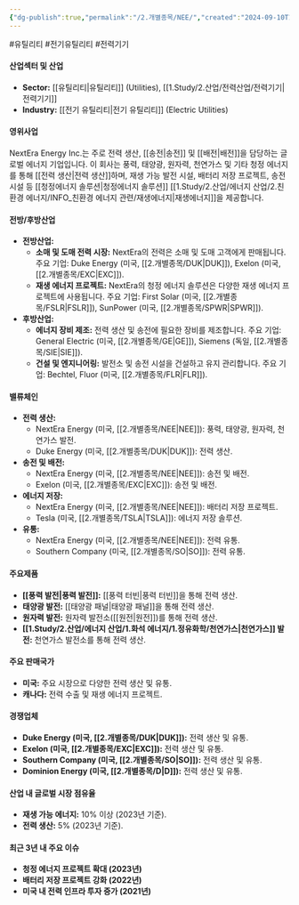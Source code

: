 ```yaml
---
{"dg-publish":true,"permalink":"/2.개별종목/NEE/","created":"2024-09-10T10:36:32.338+09:00","updated":"2025-06-03T20:06:00.315+09:00"}
---
```


#유틸리티 #전기유틸리티 #전력기기


#### 산업섹터 및 산업

- **Sector:** [[유틸리티\|유틸리티]] (Utilities), [[1.Study/2.산업/전력산업/전력기기\|전력기기]]
- **Industry:** [[전기 유틸리티\|전기 유틸리티]] (Electric Utilities)

#### 영위사업

NextEra Energy Inc.는 주로 전력 생산, [[송전\|송전]] 및 [[배전\|배전]]을 담당하는 글로벌 에너지 기업입니다. 이 회사는 풍력, 태양광, 원자력, 천연가스 및 기타 청정 에너지를 통해 [[전력 생산\|전력 생산]]하며, 재생 가능 발전 시설, 배터리 저장 프로젝트, 송전 시설 등 [[청정에너지 솔루션\|청정에너지 솔루션]] [[1.Study/2.산업/에너지 산업/2.친환경 에너지/INFO_친환경 에너지 관련/재생에너지\|재생에너지]]을 제공합니다.

#### 전방/후방산업

- **전방산업:**
    - **소매 및 도매 전력 시장:** NextEra의 전력은 소매 및 도매 고객에게 판매됩니다. 주요 기업: Duke Energy (미국, [[2.개별종목/DUK\|DUK]]), Exelon (미국, [[2.개별종목/EXC\|EXC]]).
    - **재생 에너지 프로젝트:** NextEra의 청정 에너지 솔루션은 다양한 재생 에너지 프로젝트에 사용됩니다. 주요 기업: First Solar (미국, [[2.개별종목/FSLR\|FSLR]]), SunPower (미국, [[2.개별종목/SPWR\|SPWR]]).
- **후방산업:**
    - **에너지 장비 제조:** 전력 생산 및 송전에 필요한 장비를 제조합니다. 주요 기업: General Electric (미국, [[2.개별종목/GE\|GE]]), Siemens (독일, [[2.개별종목/SIE\|SIE]]).
    - **건설 및 엔지니어링:** 발전소 및 송전 시설을 건설하고 유지 관리합니다. 주요 기업: Bechtel, Fluor (미국, [[2.개별종목/FLR\|FLR]]).

#### 밸류체인

- **전력 생산:**
    - NextEra Energy (미국, [[2.개별종목/NEE\|NEE]]): 풍력, 태양광, 원자력, 천연가스 발전.
    - Duke Energy (미국, [[2.개별종목/DUK\|DUK]]): 전력 생산.
- **송전 및 배전:**
    - NextEra Energy (미국, [[2.개별종목/NEE\|NEE]]): 송전 및 배전.
    - Exelon (미국, [[2.개별종목/EXC\|EXC]]): 송전 및 배전.
- **에너지 저장:**
    - NextEra Energy (미국, [[2.개별종목/NEE\|NEE]]): 배터리 저장 프로젝트.
    - Tesla (미국, [[2.개별종목/TSLA\|TSLA]]): 에너지 저장 솔루션.
- **유통:**
    - NextEra Energy (미국, [[2.개별종목/NEE\|NEE]]): 전력 유통.
    - Southern Company (미국, [[2.개별종목/SO\|SO]]): 전력 유통.

#### 주요제품

- **[[풍력 발전\|풍력 발전]]:** [[풍력 터빈\|풍력 터빈]]을 통해 전력 생산.
- **태양광 발전:** [[태양광 패널\|태양광 패널]]을 통해 전력 생산.
- **원자력 발전:** 원자력 발전소([[원전\|원전]])를 통해 전력 생산.
- **[[1.Study/2.산업/에너지 산업/1.화석 에너지/1.정유화학/천연가스\|천연가스]] 발전:** 천연가스 발전소를 통해 전력 생산.

#### 주요 판매국가

- **미국:** 주요 시장으로 다양한 전력 생산 및 유통.
- **캐나다:** 전력 수출 및 재생 에너지 프로젝트.

#### 경쟁업체

- **Duke Energy (미국, [[2.개별종목/DUK\|DUK]]):** 전력 생산 및 유통.
- **Exelon (미국, [[2.개별종목/EXC\|EXC]]):** 전력 생산 및 유통.
- **Southern Company (미국, [[2.개별종목/SO\|SO]]):** 전력 생산 및 유통.
- **Dominion Energy (미국, [[2.개별종목/D\|D]]):** 전력 생산 및 유통.

#### 산업 내 글로벌 시장 점유율

- **재생 가능 에너지:** 10% 이상 (2023년 기준).
- **전력 생산:** 5% (2023년 기준).

#### 최근 3년 내 주요 이슈

- **청정 에너지 프로젝트 확대 (2023년)**
- **배터리 저장 프로젝트 강화 (2022년)**
- **미국 내 전력 인프라 투자 증가 (2021년)**